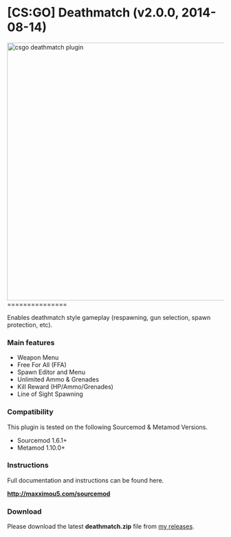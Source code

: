<h1>[CS:GO] Deathmatch (v2.0.0, 2014-08-14)</h1>
<a href="http://maxximou5.com/sourcemod"><img src="http://maxximou5.com/sourcemod/images/deathmatch-logo.png" alt="csgo deathmatch plugin" width="600" /></a>
===============

Enables deathmatch style gameplay (respawning, gun selection, spawn protection, etc).

### Main features

<ul>
	<li>Weapon Menu</li>
	<li>Free For All (FFA)</li>
	<li>Spawn Editor and Menu</li>
	<li>Unlimited Ammo & Grenades</li>
	<li>Kill Reward (HP/Ammo/Grenades)</li>
	<li>Line of Sight Spawning</li>
</ul>

### Compatibility

This plugin is tested on the following Sourcemod & Metamod Versions.
<ul>
	<li>Sourcemod 1.6.1+</li>
	<li>Metamod 1.10.0+</li>
</ul>

### Instructions
Full documentation and instructions can be found here.

<b><a href="http://maxximou5.com/sourcemod">http://maxximou5.com/sourcemod</a></b>

### Download
Please download the latest **deathmatch.zip** file from <a href="https://github.com/Maxximou5/csgo-deathmatch/releases">my releases</a>.
